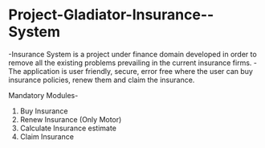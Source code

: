 # Project-Gladiator-Insurance--System

-Insurance System is a project under finance domain developed in order to remove all the existing problems prevailing in the current insurance firms. 
-The application is user friendly, secure, error free where the user can buy insurance policies, renew them and claim the insurance.

Mandatory Modules-

1. Buy Insurance
2. Renew Insurance (Only Motor)
3. Calculate Insurance estimate
4. Claim Insurance
